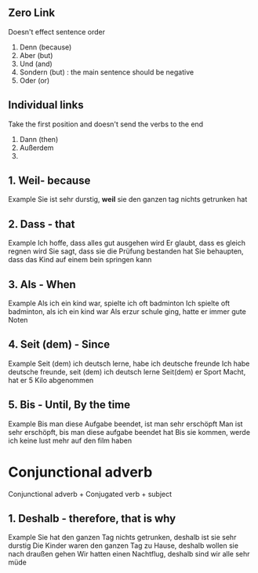 
## Zero Link
Doesn't effect sentence order
1. Denn (because)
2. Aber (but)
3. Und (and)
4. Sondern (but) : the main sentence should be negative
5. Oder (or)


## Individual links
 Take the first position and doesn't send the verbs to the end
 1. Dann (then)
 2. Außerdem
 3. 





## 1. Weil- because
Example
Sie ist sehr durstig, **weil** sie den ganzen tag nichts getrunken hat

## 2. Dass - that
Example
Ich hoffe, dass alles gut ausgehen wird
Er glaubt, dass es gleich regnen wird
Sie sagt, dass sie die Prüfung bestanden hat
Sie behaupten, dass das Kind auf einem bein springen kann

## 3. Als - When
Example
Als ich ein kind war, spielte ich oft badminton
Ich spielte oft badminton, als ich ein kind war
Als erzur schule ging, hatte er immer gute Noten

## 4. Seit (dem) - Since
Example 
Seit (dem) ich deutsch lerne, habe ich deutsche freunde
Ich habe deutsche freunde, seit (dem) ich deutsch lerne
Seit(dem) er Sport Macht, hat er 5 Kilo abgenommen

## 5. Bis - Until, By the time
Example
Bis man diese Aufgabe beendet, ist man sehr erschöpft
Man ist sehr erschöpft, bis man diese aufgabe beendet hat
Bis sie kommen, werde ich keine lust mehr auf den film haben

# Conjunctional adverb
Conjunctional adverb + Conjugated verb + subject

## 1. Deshalb - therefore, that is why
Example
Sie hat den ganzen Tag nichts getrunken, deshalb ist sie sehr durstig
Die Kinder waren den ganzen Tag zu Hause, deshalb wollen sie nach draußen gehen
Wir hatten einen Nachtflug, deshalb sind wir alle sehr müde
